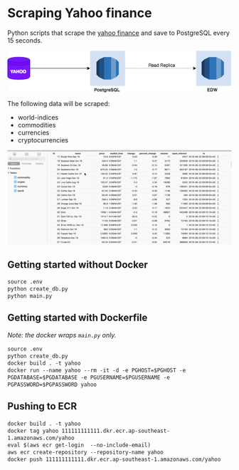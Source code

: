 # Scraping Yahoo finance
Python scripts that scrape the [yahoo finance](https://finance.yahoo.com) and save to PostgreSQL every 15 seconds.


<img src="../img/yahoo-diagram.png" />


The following data will be scraped:
* world-indices
* commodities
* currencies
* cryptocurrencies

<img src="../img/yahoo-results.gif" alt="yahoo-results" title="yahoo-results" style="max-width:100%;" />

## Getting started without Docker

```
source .env
python create_db.py
python main.py
```

## Getting started with Dockerfile
_Note: the docker wraps `main.py` only._

```
source .env
python create_db.py
docker build . -t yahoo
docker run --name yahoo --rm -it -d -e PGHOST=$PGHOST -e PGDATABASE=$PGDATABASE -e PGUSERNAME=$PGUSERNAME -e PGPASSWORD=$PGPASSWORD yahoo
```
## Pushing to ECR

```
docker build . -t yahoo
docker tag yahoo 111111111111.dkr.ecr.ap-southeast-1.amazonaws.com/yahoo
eval $(aws ecr get-login  --no-include-email)
aws ecr create-repository --repository-name yahoo
docker push 111111111111.dkr.ecr.ap-southeast-1.amazonaws.com/yahoo
 ```

